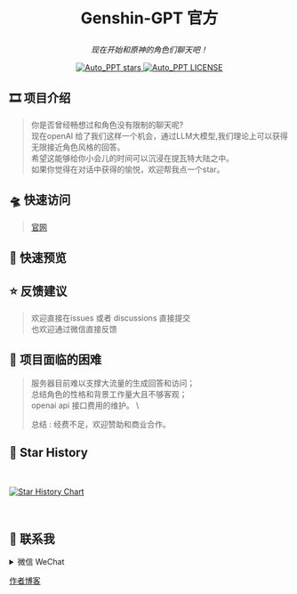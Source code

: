 

# <p align="center">Genshin-GPT 官方</p>

<p align="center"><i>现在开始和原神的角色们聊天吧！</i></p>

<p align="center">
<a href="https://github.com/limaoyi1/Genshin-GPT-Official/stargazers" target="blank">
<img src="https://img.shields.io/github/stars/limaoyi1/Genshin-GPT-Official?style=for-the-badge" alt="Auto_PPT stars"/>
</a>
<a href='https://github.com/limaoyi1/Genshin-GPT-Official/blob/main/LICENSE'>
<img src='https://img.shields.io/github/license/limaoyi1/Genshin-GPT-Official?&label=Latest&style=for-the-badge' alt="Auto_PPT LICENSE">
</a>
</p>

## 🎞️ 项目介绍
> 你是否曾经畅想过和角色没有限制的聊天呢? \
> 现在openAI 给了我们这样一个机会，通过LLM大模型,我们理论上可以获得无限接近角色风格的回答。 \
> 希望这能够给你小会儿的时间可以沉浸在提瓦特大陆之中。 \
> 如果你觉得在对话中获得的愉悦，欢迎帮我点一个star。


## 🛸 快速访问
> [官网](http://www.limaoyi.top:4400/)

## 🎨 快速预览

## ⭐ 反馈建议
> 欢迎直接在issues 或者 discussions 直接提交 \
> 也欢迎通过微信直接反馈


## 🧲 项目面临的困难
> 服务器目前难以支撑大流量的生成回答和访问； \
> 总结角色的性格和背景工作量大且不够客观；\
> openai api 接口费用的维护。 \
> 
> 总结 : 经费不足，欢迎赞助和商业合作。

## 🌟 Star History

<br>

[![Star History Chart](https://api.star-history.com/svg?repos=limaoyi1/Genshin-GPT-Official&type=Timeline)](https://star-history.com/#limaoyi1/Genshin-GPT-Official&Timeline)

</br>

## 🔗 联系我
<details>
  <summary>微信 WeChat</summary>

  ![微信 WeChat](pptx_static/static/img3.png)
</details>

[作者博客](http://www.limaoyi.top/)

